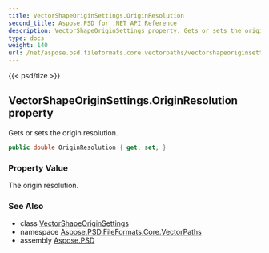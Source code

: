 ```yaml
---
title: VectorShapeOriginSettings.OriginResolution
second_title: Aspose.PSD for .NET API Reference
description: VectorShapeOriginSettings property. Gets or sets the origin resolution
type: docs
weight: 140
url: /net/aspose.psd.fileformats.core.vectorpaths/vectorshapeoriginsettings/originresolution/
---
```

{{< psd/tize >}}
## VectorShapeOriginSettings.OriginResolution property

Gets or sets the origin resolution.

```csharp
public double OriginResolution { get; set; }
```

### Property Value

The origin resolution.

### See Also

* class [VectorShapeOriginSettings](../)
* namespace [Aspose.PSD.FileFormats.Core.VectorPaths](../../../aspose.psd.fileformats.core.vectorpaths/)
* assembly [Aspose.PSD](../../../)


